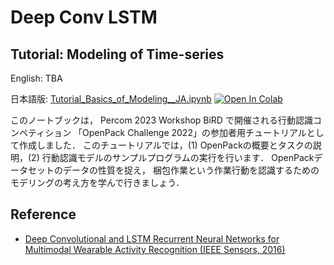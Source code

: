 # Deep Conv LSTM

## Tutorial: Modeling of Time-series

English: TBA

日本語版: [Tutorial_Basics_of_Modeling__JA.ipynb](./notebooks/Tutorial_Basics_of_Modeling__JA.ipynb) [![Open In Colab](https://colab.research.google.com/assets/colab-badge.svg)](https://colab.research.google.com/github/open-pack/openpack-torch/blob/feat-tutorial/examples/deep-conv-lstm/notebooks/Tutorial_Basics_of_Modeling__JA.ipynb)

このノートブックは， Percom 2023 Workshop BiRD で開催される行動認識コンペティション 「OpenPack Challenge 2022」の参加者用チュートリアルとして作成しました．
このチュートリアルでは，(1) OpenPackの概要とタスクの説明，(2) 行動認識モデルのサンプルプログラムの実行を行います．
OpenPackデータセットのデータの性質を捉え， 梱包作業という作業行動を認識するためのモデリングの考え方を学んで行きましょう．

## Reference

- [Deep Convolutional and LSTM Recurrent Neural Networks for Multimodal Wearable Activity Recognition (IEEE Sensors, 2016)](https://www.mdpi.com/1424-8220/16/1/115)

